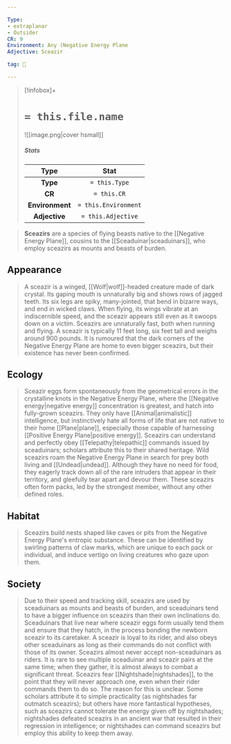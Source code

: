 ```yaml
---

Type:
- extraplanar
- Outsider
CR: 9
Environment: Any (Negative Energy Plane
Adjective: Sceazir

tag: 👹

---
```


> [!infobox]+
> #  `= this.file.name`
> ![[image.png|cover hsmall]]
> ##### Stats
> Type | Stat |
> :---:|:---:|
> **Type** | `= this.Type` |
> **CR** | `= this.CR` |
> **Environment** | `= this.Environment` |
> **Adjective** | `= this.Adjective` |



> **Sceazirs** are a species of flying beasts native to the [[Negative Energy Plane]], cousins to the [[Sceaduinar|sceaduinars]], who employ sceazirs as mounts and beasts of burden.



## Appearance

> A sceazir is a winged, [[Wolf|wolf]]-headed creature made of dark crystal. Its gaping mouth is unnaturally big and shows rows of jagged teeth. Its six legs are spiky, many-jointed, that bend in bizarre ways, and end in wicked claws. When flying, its wings vibrate at an indiscernible speed, and the sceazir appears still even as it swoops down on a victim. Sceazirs are unnaturally fast, both when running and flying. A sceazir is typically 11 feet long, six feet tall and weighs around 900 pounds. It is rumoured that the dark corners of the Negative Energy Plane are home to even bigger sceazirs, but their existence has never been confirmed.


## Ecology

> Sceazir eggs form spontaneously from the geometrical errors in the crystalline knots in the Negative Energy Plane, where the [[Negative energy|negative energy]] concentration is greatest, and hatch into fully-grown sceazirs. They only have [[Animal|animalistic]] intelligence, but instinctively hate all forms of life that are not native to their home [[Plane|plane]], especially those capable of harnessing [[Positive Energy Plane|positive energy]]. Sceazirs can understand and perfectly obey [[Telepathy|telepathic]] commands issued by sceaduinars; scholars attribute this to their shared heritage.
> Wild sceazirs roam the Negative Energy Plane in search for prey both living and [[Undead|undead]]. Although they have no need for food, they eagerly track down all of the rare intruders that appear in their territory, and gleefully tear apart and devour them. These sceazirs often form packs, led by the strongest member, without any other defined roles.


## Habitat

> Sceazirs build nests shaped like caves or pits from the Negative Energy Plane's entropic substance. These can be identified by swirling patterns of claw marks, which are unique to each pack or individual, and induce vertigo on living creatures who gaze upon them.


## Society

> Due to their speed and tracking skill, sceazirs are used by sceaduinars as mounts and beasts of burden, and sceaduinars tend to have a bigger influence on sceazirs than their own inclinations do. Sceaduinars that live near where sceazir eggs form usually tend them and ensure that they hatch, in the process bonding the newborn sceazir to its caretaker. A sceazir is loyal to its rider, and also obeys other sceaduinars as long as their commands do not conflict with those of its owner. Sceazirs almost never accept non-sceaduinars as riders. It is rare to see multiple sceaduinar and sceazir pairs at the same time; when they gather, it is almost always to combat a significant threat.
> Sceazirs fear [[Nightshade|nightshades]], to the point that they will never approach one, even when their rider commands them to do so. The reason for this is unclear. Some scholars attribute it to simple practicality (as nightshades far outmatch sceazirs); but others have more fantastical hypotheses, such as sceazirs cannot tolerate the energy given off by nightshades; nightshades defeated sceazirs in an ancient war that resulted in their regression in intelligence; or nightshades can command sceazirs but employ this ability to keep them away.







